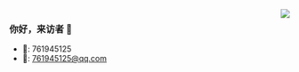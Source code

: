 <img align="right" src="https://github-readme-stats.vercel.app/api?username=DingQianWen&show_icons=true&icon_color=CE1D2D&text_color=718096&bg_color=ffffff&hide_title=true" />
 
### 你好，来访者 👋

- 🐧: 761945125
- 📮: 761945125@qq.com
